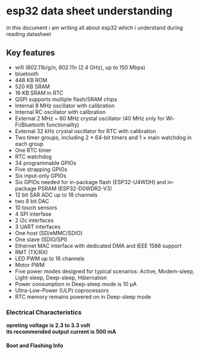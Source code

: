 # esp32 data sheet understanding  
in this document i am writing all about esp32 which i understand during reading datasheet  
  
  
    
## Key features

- wifi (802.11b/g/n, 802.11n (2.4 GHz), up to 150 Mbps)  
- bluetooth   
- 448 KB ROM  
- 520 KB SRAM  
- 16 KB SRAM in RTC  
- QSPI supports multiple flash/SRAM chips  
- Internal 8 MHz oscillator with calibration  
- Internal RC oscillator with calibration  
- External 2 MHz ~ 60 MHz crystal oscillator (40 MHz only for Wi-Fi/Bluetooth functionality)  
- External 32 kHz crystal oscillator for RTC with calibration  
- Two timer groups, including 2 × 64-bit timers and 1 × main watchdog in each group  
- One RTC timer    
- RTC watchdog    
- 34 programmable GPIOs    
 - Five strapping GPIOs    
 - Six input-only GPIOs    
 - Six GPIOs needed for in-package flash (ESP32-U4WDH) and in-package PSRAM (ESP32-D0WDR2-V3)    
- 12 bit SAR ADC up to 18 channels   
- two 8 bit DAC  
- 10 touch sensors  
- 4 SPI interfase  
- 2 i2c interfaces   
- 3 UART interfaces   
- One host (SD/eMMC/SDIO)  
- One slave (SDIO/SPI)  
- Ethernet MAC interface with dedicated DMA and IEEE 1588 support  
- RMT (TX/RX)  
- LED PWM up to 16 channels  
- Motor PWM  
- Five power modes designed for typical scenarios: Active, Modem-sleep, Light-sleep, Deep-sleep,
Hibernation  
- Power consumption in Deep-sleep mode is 10 µA  
- Ultra-Low-Power (ULP) coprocessors  
- RTC memory remains powered on in Deep-sleep mode   
### Electrical Characteristics
**opreting voltage is 2.3 to 3.3 volt**  
**its recommended output current is 500 mA**   



   
#### Boot and Flashing Info











